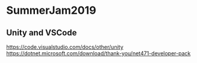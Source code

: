 # SummerJam2019

## Unity and VSCode

https://code.visualstudio.com/docs/other/unity
https://dotnet.microsoft.com/download/thank-you/net471-developer-pack